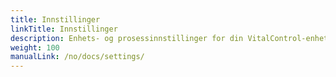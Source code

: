 ```yaml
---
title: Innstillinger
linkTitle: Innstillinger
description: Enhets- og prosessinnstillinger for din VitalControl-enhet
weight: 100
manualLink: /no/docs/settings/
---
```

<script>
  window.location.href = "/no/docs/settings/";
</script>
